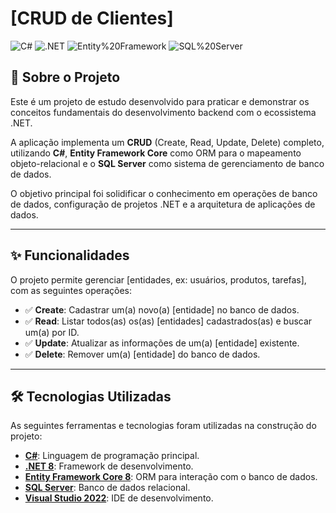 # [CRUD de Clientes]

![C#](https://img.shields.io/badge/C%23-11.0-blue.svg)
![.NET](https://img.shields.io/badge/.NET-8.0-blueviolet.svg)
![Entity%20Framework](https://img.shields.io/badge/Entity%20Framework-Core-orange.svg)
![SQL%20Server](https://img.shields.io/badge/SQL%20Server-2022-red.svg)

## 📄 Sobre o Projeto

Este é um projeto de estudo desenvolvido para praticar e demonstrar os conceitos fundamentais do desenvolvimento backend com o ecossistema .NET.

A aplicação implementa um **CRUD** (Create, Read, Update, Delete) completo, utilizando **C#**, **Entity Framework Core** como ORM para o mapeamento objeto-relacional e o **SQL Server** como sistema de gerenciamento de banco de dados.

O objetivo principal foi solidificar o conhecimento em operações de banco de dados, configuração de projetos .NET e a arquitetura de aplicações de dados.

---

## ✨ Funcionalidades

O projeto permite gerenciar [entidades, ex: usuários, produtos, tarefas], com as seguintes operações:

-   ✅ **Create**: Cadastrar um(a) novo(a) [entidade] no banco de dados.
-   ✅ **Read**: Listar todos(as) os(as) [entidades] cadastrados(as) e buscar um(a) por ID.
-   ✅ **Update**: Atualizar as informações de um(a) [entidade] existente.
-   ✅ **Delete**: Remover um(a) [entidade] do banco de dados.

---

## 🛠️ Tecnologias Utilizadas

As seguintes ferramentas e tecnologias foram utilizadas na construção do projeto:

-   **[C#](https://learn.microsoft.com/pt-br/dotnet/csharp/)**: Linguagem de programação principal.
-   **[.NET 8](https://dotnet.microsoft.com/pt-br/)**: Framework de desenvolvimento.
-   **[Entity Framework Core 8](https://learn.microsoft.com/pt-br/ef/core/)**: ORM para interação com o banco de dados.
-   **[SQL Server](https://www.microsoft.com/pt-br/sql-server)**: Banco de dados relacional.
-   **[Visual Studio 2022](https://visualstudio.microsoft.com/pt-br/)**: IDE de desenvolvimento.
